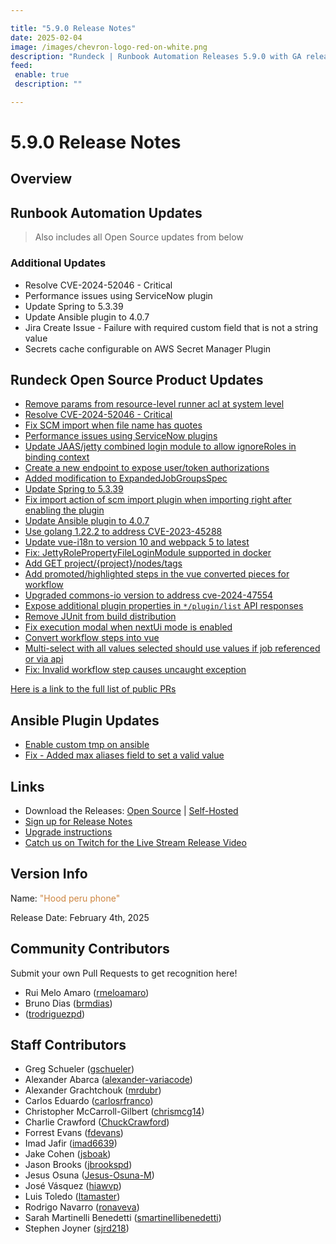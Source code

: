 ```yaml
---

title: "5.9.0 Release Notes"
date: 2025-02-04
image: /images/chevron-logo-red-on-white.png
description: "Rundeck | Runbook Automation Releases 5.9.0 with GA release of Dynamic Runner Management"
feed:
 enable: true
 description: ""

---
```


# 5.9.0 Release Notes

## Overview



## Runbook Automation Updates

> Also includes all Open Source updates from below

### Additional Updates


* Resolve CVE-2024-52046 - Critical
* Performance issues using ServiceNow plugin
* Update Spring to 5.3.39
* Update Ansible plugin to 4.0.7
* Jira Create Issue - Failure with required custom field that is not a string value
* Secrets cache configurable on AWS Secret Manager Plugin


## Rundeck Open Source Product Updates

* [Remove params from resource-level runner acl at system level](https://github.com/rundeck/rundeck/pull/9525)
* [Resolve CVE-2024-52046 - Critical ](https://github.com/rundeck/rundeck/pull/9521)
* [Fix SCM import when file name has quotes](https://github.com/rundeck/rundeck/pull/9513)
* [Performance issues using ServiceNow plugins](https://github.com/rundeck/rundeck/pull/9510)
* [Update JAAS/jetty combined login module to allow ignoreRoles in binding context](https://github.com/rundeck/rundeck/pull/9509)
* [Create a new endpoint to expose user/token authorizations](https://github.com/rundeck/rundeck/pull/9507)
* [Added modification to ExpandedJobGroupsSpec](https://github.com/rundeck/rundeck/pull/9502)
* [Update Spring to 5.3.39](https://github.com/rundeck/rundeck/pull/9501)
* [Fix import action of scm import plugin when importing right after enabling the plugin](https://github.com/rundeck/rundeck/pull/9498)
* [Update Ansible plugin to 4.0.7](https://github.com/rundeck/rundeck/pull/9496)
* [Use golang 1.22.2 to address CVE-2023-45288](https://github.com/rundeck/rundeck/pull/9495)
* [Update vue-i18n to version 10 and webpack 5 to latest](https://github.com/rundeck/rundeck/pull/9485)
* [Fix: JettyRolePropertyFileLoginModule supported in docker](https://github.com/rundeck/rundeck/pull/9482)
* [Add GET project/{project}/nodes/tags](https://github.com/rundeck/rundeck/pull/9481)
* [Add promoted/highlighted steps in the vue converted pieces for workflow](https://github.com/rundeck/rundeck/pull/9472)
* [Upgraded commons-io version to address cve-2024-47554](https://github.com/rundeck/rundeck/pull/9465)
* [Expose additional plugin properties in `*/plugin/list` API responses](https://github.com/rundeck/rundeck/pull/9464)
* [Remove JUnit from build distribution](https://github.com/rundeck/rundeck/pull/9463)
* [Fix execution modal when nextUi mode is enabled](https://github.com/rundeck/rundeck/pull/9459)
* [Convert workflow steps into vue](https://github.com/rundeck/rundeck/pull/9457)
* [Multi-select with all values selected should use values if job referenced or via api](https://github.com/rundeck/rundeck/pull/9455)
* [Fix: Invalid workflow step causes uncaught exception](https://github.com/rundeck/rundeck/pull/9441)


[Here is a link to the full list of public PRs](https://github.com/rundeck/rundeck/pulls?q=is%3Apr+milestone%3A5.9.0+is%3Aclosed)

## Ansible Plugin Updates
* [Enable custom tmp on ansible](https://github.com/rundeck-plugins/ansible-plugin/pull/405)
* [Fix - Added max aliases field to set a valid value](https://github.com/rundeck-plugins/ansible-plugin/pull/404)

## Links

- Download the Releases: [Open Source](https://www.rundeck.com/community-downloads/5.9.0) | [Self-Hosted](https://www.rundeck.com/enterprise-downloads/5.9.0)
- [Sign up for Release Notes](https://www.rundeck.com/release-notes-signup)
- [Upgrade instructions](/upgrading/index.md)
- [Catch us on Twitch for the Live Stream Release Video](https://www.twitch.tv/pagerduty)

## Version Info

Name: <span style="color: peru"><span class="glyphicon glyphicon-phone"></span> "Hood peru phone"</span>

Release Date: February 4th, 2025


## Community Contributors

Submit your own Pull Requests to get recognition here!

* Rui Melo Amaro ([rmeloamaro](https://github.com/rmeloamaro))
* Bruno Dias ([brmdias](https://github.com/brmdias))
*  ([trodriguezpd](https://github.com/trodriguezpd))


## Staff Contributors

* Greg Schueler ([gschueler](https://github.com/gschueler))
* Alexander Abarca ([alexander-variacode](https://github.com/alexander-variacode))
* Alexander Grachtchouk ([mrdubr](https://github.com/mrdubr))
* Carlos Eduardo ([carlosrfranco](https://github.com/carlosrfranco))
* Christopher McCarroll-Gilbert ([chrismcg14](https://github.com/chrismcg14))
* Charlie Crawford ([ChuckCrawford](https://github.com/ChuckCrawford))
* Forrest Evans ([fdevans](https://github.com/fdevans))
* Imad Jafir ([imad6639](https://github.com/imad6639))
* Jake Cohen ([jsboak](https://github.com/jsboak))
* Jason Brooks ([jbrookspd](https://github.com/jbrookspd))
* Jesus Osuna ([Jesus-Osuna-M](https://github.com/Jesus-Osuna-M))
* José Vásquez ([hiawvp](https://github.com/hiawvp))
* Luis Toledo ([ltamaster](https://github.com/ltamaster))
* Rodrigo Navarro ([ronaveva](https://github.com/ronaveva))
* Sarah Martinelli Benedetti ([smartinellibenedetti](https://github.com/smartinellibenedetti))
* Stephen Joyner ([sjrd218](https://github.com/sjrd218))
